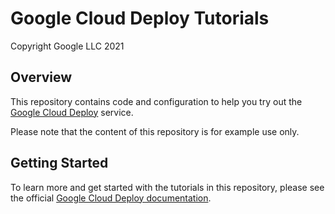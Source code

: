# Google Cloud Deploy Tutorials

Copyright Google LLC 2021

## Overview

This repository contains code and configuration to help you try out the [Google Cloud Deploy](https://cloud.google.com/deploy) service.

Please note that the content of this repository is for example use only.

## Getting Started

To learn more and get started with the tutorials in this repository, please see the official [Google Cloud Deploy documentation](https://cloud.google.com/deploy/docs/overview).
